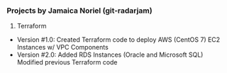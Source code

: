 ### Projects by Jamaica Noriel (git-radarjam)

1. Terraform 
- Version #1.0: Created Terraform code to deploy AWS (CentOS 7) EC2 Instances w/ VPC Components
- Version #2.0: Added RDS Instances (Oracle and Microsoft SQL) Modified previous Terraform code
